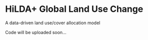 # HiLDA+ Global Land Use Change
A data-driven land use/cover allocation model

Code will be uploaded soon...
